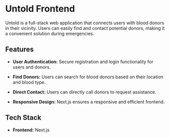 # Untold Frontend

Untold is a full-stack web application that connects users with blood donors in their vicinity. Users can easily find and contact potential donors, making it a convenient solution during emergencies.

## Features

- **User Authentication:** Secure registration and login functionality for users and donors.

- **Find Donors:** Users can search for blood donors based on their location and blood type.

- **Direct Contact:** Users can directly call donors to request assistance.

- **Responsive Design:** Next.js ensures a responsive and efficient frontend.

## Tech Stack

- **Frontend:** Next.js

